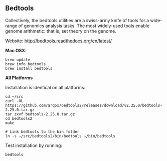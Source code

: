 ## Bedtools

Collectively, the bedtools utilities are a swiss-army knife of tools for a wide-range of
genomics analysis tasks. The most widely-used tools enable genome arithmetic: that is,
set theory on the genome.

Website: http://bedtools.readthedocs.org/en/latest/

**Mac OSX**:

    brew update
    brew info bedtools
    brew install bedtools

**All Platforms**

Installation is identical on all platforms:

	cd ~/src
	curl -OL https://github.com/arq5x/bedtools2/releases/download/v2.25.0/bedtools-2.25.0.tar.gz
	tar zxvf bedtools-2.25.0.tar.gz
	cd bedtools2
	make

	# Link bedtools to the bin folder
	ln -s ~/src/bedtools2/bin/bedtools ~/bin/bedtools

Test installation by running:

	bedtools
